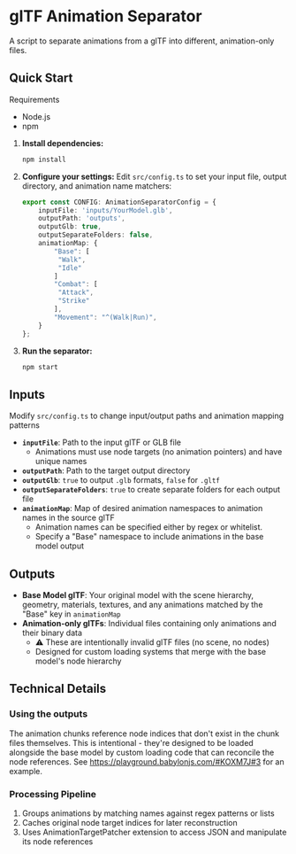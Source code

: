 # glTF Animation Separator

A script to separate animations from a glTF into different, animation-only files.

## Quick Start

Requirements
- Node.js
- npm

1. **Install dependencies:**
   ```bash
   npm install
   ```

2. **Configure your settings:**
   Edit `src/config.ts` to set your input file, output directory, and animation name matchers:

   ```typescript
   export const CONFIG: AnimationSeparatorConfig = {
       inputFile: 'inputs/YourModel.glb',
       outputPath: 'outputs',
       outputGlb: true,
       outputSeparateFolders: false,
       animationMap: {
           "Base": [
            "Walk",
            "Idle"
           ]
           "Combat": [
            "Attack",
            "Strike"
           ],
           "Movement": "^(Walk|Run)",
       }
   };
   ```

3. **Run the separator:**
   ```bash
   npm start
   ```

## Inputs

Modify `src/config.ts` to change input/output paths and animation mapping patterns

- **`inputFile`**: Path to the input glTF or GLB file
   - Animations must use node targets (no animation pointers) and have unique names
- **`outputPath`**: Path to the target output directory
- **`outputGlb`**: `true` to output `.glb` formats, `false` for `.gltf`
- **`outputSeparateFolders`**: `true` to create separate folders for each output file
- **`animationMap`**: Map of desired animation namespaces to animation names in the source glTF
   - Animation names can be specified either by regex or whitelist.
   - Specify a "Base" namespace to include animations in the base model output

## Outputs

- **Base Model glTF**: Your original model with the scene hierarchy, geometry, materials, textures, and any animations matched by the "Base" key in `animationMap`
- **Animation-only glTFs**: Individual files containing only animations and their binary data
  - ⚠️ These are intentionally invalid glTF files (no scene, no nodes)  
  - Designed for custom loading systems that merge with the base model's node hierarchy

## Technical Details

### Using the outputs
The animation chunks reference node indices that don't exist in the chunk files themselves. This is intentional - they're designed to be loaded alongside the base model by custom loading code that can reconcile the node references. See https://playground.babylonjs.com/#KOXM7J#3 for an example.

### Processing Pipeline
1. Groups animations by matching names against regex patterns or lists
2. Caches original node target indices for later reconstruction
3. Uses AnimationTargetPatcher extension to access JSON and manipulate its node references